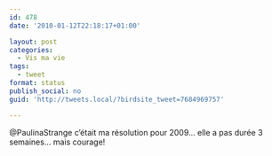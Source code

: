 ```yaml
---
id: 478
date: '2010-01-12T22:18:17+01:00'

layout: post
categories:
  - Vis ma vie
tags:
  - tweet
format: status
publish_social: no
guid: 'http://tweets.local/?birdsite_tweet=7684969757'

---
```


@PaulinaStrange c’était ma résolution pour 2009… elle a pas durée 3 semaines… mais courage!